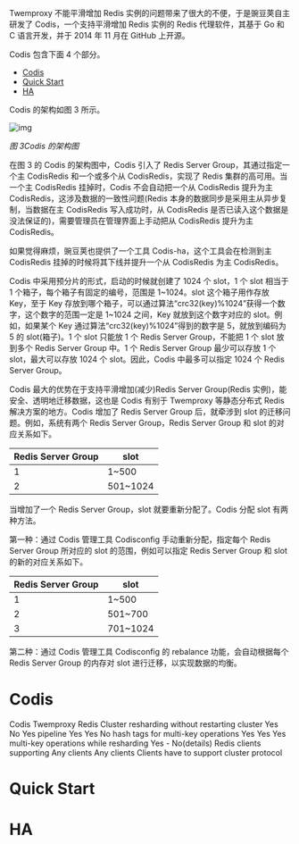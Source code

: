 Twemproxy 不能平滑增加 Redis 实例的问题带来了很大的不便，于是豌豆荚自主研发了 Codis，一个支持平滑增加 Redis 实例的 Redis 代理软件，其基于 Go 和 C 语言开发，并于 2014 年 11 月在 GitHub 上开源。

Codis 包含下面 4 个部分。

- [Codis](#codis)
- [Quick Start](#quick-start)
- [HA](#ha)

Codis 的架构如图 3 所示。

![img](http://mmbiz.qpic.cn/mmbiz/tzia4bcY5HEKxeYTFdFSwaLu6W5SRXboVLibV5KT1dt17aHpjNKsAHhnemHSEuB4dkyXqpp1LrliaRW2eaNMicjTGg/640?wx_fmt=png&wxfrom=5&wx_lazy=1)

_图 3Codis 的架构图_

在图 3 的 Codis 的架构图中，Codis 引入了 Redis Server Group，其通过指定一个主 CodisRedis 和一个或多个从 CodisRedis，实现了 Redis 集群的高可用。当一个主 CodisRedis 挂掉时，Codis 不会自动把一个从 CodisRedis 提升为主 CodisRedis，这涉及数据的一致性问题(Redis 本身的数据同步是采用主从异步复制，当数据在主 CodisRedis 写入成功时，从 CodisRedis 是否已读入这个数据是没法保证的)，需要管理员在管理界面上手动把从 CodisRedis 提升为主 CodisRedis。

如果觉得麻烦，豌豆荚也提供了一个工具 Codis-ha，这个工具会在检测到主 CodisRedis 挂掉的时候将其下线并提升一个从 CodisRedis 为主 CodisRedis。

Codis 中采用预分片的形式，启动的时候就创建了 1024 个 slot，1 个 slot 相当于 1 个箱子，每个箱子有固定的编号，范围是 1~1024。slot 这个箱子用作存放 Key，至于 Key 存放到哪个箱子，可以通过算法“crc32(key)%1024”获得一个数字，这个数字的范围一定是 1~1024 之间，Key 就放到这个数字对应的 slot。例如，如果某个 Key 通过算法“crc32(key)%1024”得到的数字是 5，就放到编码为 5 的 slot(箱子)。1 个 slot 只能放 1 个 Redis Server Group，不能把 1 个 slot 放到多个 Redis Server Group 中。1 个 Redis Server Group 最少可以存放 1 个 slot，最大可以存放 1024 个 slot。因此，Codis 中最多可以指定 1024 个 Redis Server Group。

Codis 最大的优势在于支持平滑增加(减少)Redis Server Group(Redis 实例)，能安全、透明地迁移数据，这也是 Codis 有别于 Twemproxy 等静态分布式 Redis 解决方案的地方。Codis 增加了 Redis Server Group 后，就牵涉到 slot 的迁移问题。例如，系统有两个 Redis Server Group，Redis Server Group 和 slot 的对应关系如下。

| Redis Server Group | slot     |
| ------------------ | -------- |
| 1                  | 1~500    |
| 2                  | 501~1024 |

当增加了一个 Redis Server Group，slot 就要重新分配了。Codis 分配 slot 有两种方法。

第一种：通过 Codis 管理工具 Codisconfig 手动重新分配，指定每个 Redis Server Group 所对应的 slot 的范围，例如可以指定 Redis Server Group 和 slot 的新的对应关系如下。

| Redis Server Group | slot     |
| ------------------ | -------- |
| 1                  | 1~500    |
| 2                  | 501~700  |
| 3                  | 701~1024 |

第二种：通过 Codis 管理工具 Codisconfig 的 rebalance 功能，会自动根据每个 Redis Server Group 的内存对 slot 进行迁移，以实现数据的均衡。

# Codis

Codis Twemproxy Redis Cluster
resharding without restarting cluster Yes No Yes
pipeline Yes Yes No
hash tags for multi-key operations Yes Yes Yes
multi-key operations while resharding Yes - No(details)
Redis clients supporting Any clients Any clients Clients have to support cluster protocol

# Quick Start

# HA
